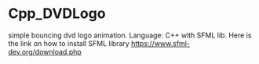 # Cpp_DVDLogo
simple bouncing dvd logo animation.
Language: C++ with SFML lib.
Here is the link on how to install SFML library https://www.sfml-dev.org/download.php

